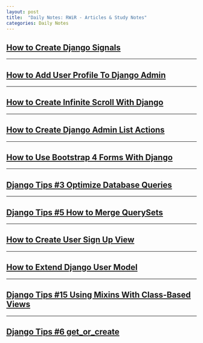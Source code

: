 ```yaml
---
layout: post
title:  "Daily Notes: RWiR - Articles & Study Notes"
categories: Daily Notes
---
```


## [How to Create Django Signals](https://simpleisbetterthancomplex.com/tutorial/2016/07/28/how-to-create-django-signals.html)

---

## [How to Add User Profile To Django Admin](https://simpleisbetterthancomplex.com/tutorial/2016/11/23/how-to-add-user-profile-to-django-admin.html)

---

## [How to Create Infinite Scroll With Django](https://simpleisbetterthancomplex.com/tutorial/2017/03/13/how-to-create-infinite-scroll-with-django.html)

---

## [How to Create Django Admin List Actions](https://simpleisbetterthancomplex.com/tutorial/2017/03/14/how-to-create-django-admin-list-actions.html)
---

## [How to Use Bootstrap 4 Forms With Django](https://simpleisbetterthancomplex.com/tutorial/2018/08/13/how-to-use-bootstrap-4-forms-with-django.html)
---

## [Django Tips #3 Optimize Database Queries](https://simpleisbetterthancomplex.com/tips/2016/05/16/django-tip-3-optimize-database-queries.html)
---

## [Django Tips #5 How to Merge QuerySets](https://simpleisbetterthancomplex.com/tips/2016/06/20/django-tip-5-how-to-merge-querysets.html)
---

## [How to Create User Sign Up View](https://simpleisbetterthancomplex.com/tutorial/2017/02/18/how-to-create-user-sign-up-view.html)
---

## [How to Extend Django User Model](https://simpleisbetterthancomplex.com/tutorial/2016/07/22/how-to-extend-django-user-model.html)
---

## [Django Tips #15 Using Mixins With Class-Based Views](https://simpleisbetterthancomplex.com/tips/2016/09/27/django-tip-15-cbv-mixins.html)
---

## [Django Tips #6 get_or_create](https://simpleisbetterthancomplex.com/tips/2016/07/14/django-tip-6-get-or-create.html)